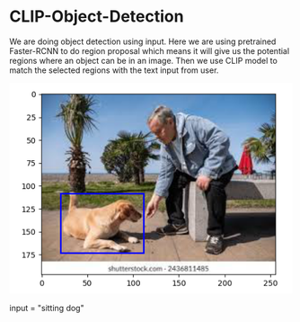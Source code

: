 # CLIP-Object-Detection

We are doing object detection using input. Here we are using pretrained Faster-RCNN to do region proposal which means it will give us the potential regions where an object can be in an image. Then we use CLIP model to match the selected regions with the text input from user. 

![Result](<test_image.png>)

input = "sitting dog"